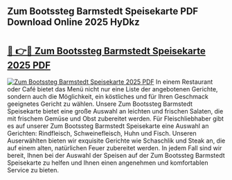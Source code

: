 ## Zum Bootssteg Barmstedt Speisekarte PDF Download Online 2025 HyDkz

# <h2><a href="http://gcdgkmq.nevu.top/?p=Zum+Bootssteg+Barmstedt+Speisekarte">🔗 👉🔴 Zum Bootssteg Barmstedt Speisekarte 2025 PDF</a></h2>

[![Zum Bootssteg Barmstedt Speisekarte 2025 PDF](https://i.imgur.com/dBaPXMq.png)](http://gcdgkmq.nevu.top/?p=Zum+Bootssteg+Barmstedt+Speisekarte)
In einem Restaurant oder Café bietet das Menü nicht nur eine Liste der angebotenen Gerichte, sondern auch die Möglichkeit, ein köstliches und für Ihren Geschmack geeignetes Gericht zu wählen. Unsere Zum Bootssteg Barmstedt Speisekarte bietet eine große Auswahl an leichten und frischen Salaten, die mit frischem Gemüse und Obst zubereitet werden. Für Fleischliebhaber gibt es auf unserer Zum Bootssteg Barmstedt Speisekarte eine Auswahl an Gerichten: Rindfleisch, Schweinefleisch, Huhn und Fisch. Unseren Auserwählten bieten wir exquisite Gerichte wie Schaschlik und Steak an, die auf einem alten, natürlichen Feuer zubereitet werden. In jedem Fall sind wir bereit, Ihnen bei der Auswahl der Speisen auf der Zum Bootssteg Barmstedt Speisekarte zu helfen und Ihnen einen angenehmen und komfortablen Service zu bieten.
